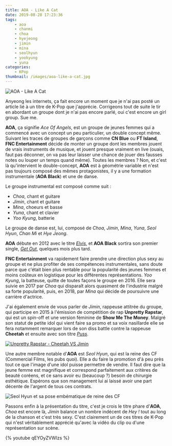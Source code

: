 ```yaml
---
title: AOA - Like A Cat
date: 2019-08-28 17:23:36
tags:
    - aoa
    - chanmi
    - choa
    - hyejeong
    - jimin
    - mina
    - seolhyun
    - yookyung
    - yuna
categories:
    - KPop
thumbnail: /images/aoa-like-a-cat.jpg
---
```


![AOA - Like A Cat](/images/aoa-like-a-cat.jpg)

Anyeong les internets, ça fait encore un moment que je n'ai pas posté un article lié à un titre de K-Pop que j'apprécie. Corrigeons tout de suite le tir en abordant un groupe dont je n'ai pas encore parlé, oui c'est encore un girl group. Sue me.

**AOA**, ça signifie *Ace Of Angels*, est un groupe de jeunes femmes qui a commencé avec un concept un peu particulier, un double concept même. Suivant les traces de groupes de garçons comme **CN Blue** ou **FT Island**, **FNC Entertainment** décide de monter un groupe dont les membres jouent de vrais instruments de musique, et jouent presque vraiment en live (ouais, faut pas déconner, on va pas leur laisser une chance de jouer des fausses notes ou louper un temps quand même). Toutes les membres ? Non, et c'est là qu'intervient le double-concept, **AOA** est à géométrie variable et n'est pas toujours composé des mêmes protagonistes, il y a une formation instrumentale (**AOA Black**) et une de danse.

Le groupe instrumental est composé comme suit :

- *Choa*, chant et guitare
- *Jimin*, chant et guitare
- *Mina*, choeurs et basse
- *Yuna*, chant et clavier
- *Yoo Kyung*, batterie

Le groupe de danse est, lui, composé de *Choa*, *Jimin*, *Mina*, *Yuna*, *Seol Hyun*, *Chan Mi* et *Hye Jeong*.

**AOA** débute en 2012 avec le titre [*Elvis*](https://www.youtube.com/watch?v=e5KOIrBcwj8), et **AOA Black** sortira son premier single, [*Get Out*](https://www.youtube.com/watch?v=3fDnj6zD4gE), quelques mois plus tard.

**FNC Entertainment** va rapidement faire prendre une direction plus sexy au groupe et ne plus profiter de ses compétences instrumentales, sans doute parce que c'était bien plus rentable pour la popularité des jeunes femmes et moins coûteux en logistique pour les différentes représentations. *Yoo Kyung*, la batteuse, quitte de toutes façons le groupe en 2016. Elle sera suivie en 2017 par *Choa* qui disparaît alors quasiment de l'industrie malgré sa forte popularité, puis, en 2018, par *Mina* qui décide de poursuivre une carrière d'actrice.

J'ai également envie de vous parler de *Jimin*, rappeuse attitrée du groupe, qui participe en 2015 à l'émission de compétition de rap **Unpretty Rapstar**, qui est un spin-off et une version féminine de **Show Me The Money**. Malgré son statut de petite idol qui vient faire sa promo et sa voix nasillarde elle se fera notamment remarquer lors de son diss battle contre la rappeuse **Cheetah** et ensuite avec son titre [*Puss*](https://www.youtube.com/watch?v=IGo5X48VPdM).

[![Unpretty Rapstar - Cheetah VS Jimin](https://img.youtube.com/vi/wmJcL9yeIGQ/0.jpg)](https://www.youtube.com/watch?v=wmJcL9yeIGQ)

Une autre membre notable d'**AOA** est *Seol Hyun*, qui est la reine des CF (Commercial Films, les pubs quoi). Elle a du faire la promotion d'à peu près tout ce que l'image d'une idol puisse permettre de vendre. Il faut dire que la jeune femme est magnifique et correspond parfaitement aux critères de beauté coréens, et ce sans avoir eu (beaucoup ?) besoin de chirurgie esthétique. Espérons que son management lui ai laissé avoir une part décente de l'argent de tous ces contrats.

![Seol Hyun et sa pose embématique de reine des CF](/images/seolhyun.jpg)

Passons enfin à la présentation du titre, c'est je crois le titre phare d'**AOA**, *Choa* est encore là, *Jimin* balance un nombre indécent de *Hey !* tout au long de la chanson et c'est très sexy. C'est clairement un de ces titres de K-Pop qui n'est véritablement apprécié qu'avec la vidéo du clip ou d'une représentation sur scène.

{% youtube qEYOyZVWlzs %}
